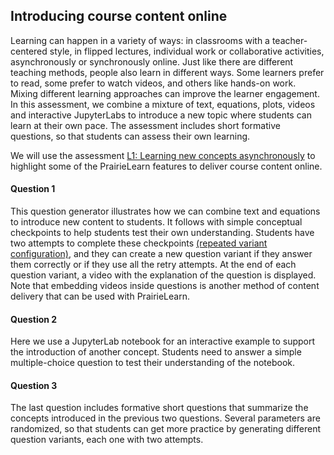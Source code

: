 

## Introducing course content online

Learning can happen in a variety of ways: in classrooms with a teacher-centered style, in flipped lectures, individual work or collaborative activities, asynchronously or synchronously online. Just like there are different teaching methods, people also learn in different ways. Some learners prefer to read, some prefer to watch videos, and others like hands-on work. Mixing different learning approaches can improve the learner engagement. In this assessment, we combine a mixture of text, equations, plots, videos and interactive JupyterLabs to introduce a new topic where students can learn at their own pace. The assessment includes short formative questions, so that students can assess their own learning.

We will use the assessment [L1: Learning new concepts asynchronously](https://www.prairielearn.org/pl/course_instance/128605/assessment/2310475) to highlight some of the PrairieLearn features to deliver course content online. 


#### Question 1

This question generator illustrates how we can combine text and equations to introduce new content to students. It follows with simple conceptual checkpoints to help students test their own understanding. Students have two attempts to complete these checkpoints [(repeated variant configuration)](https://github.com/PrairieLearn/pl-demo-course/blob/master/courseInstances/SectionA/assessments/04-Homework/__docs/docs.md), and they can create a new question variant if they answer them correctly or if they use all the retry attempts. At the end of each question variant, a video with the explanation of the question is displayed. Note that embedding videos inside questions is another method of content delivery that can be used with PrairieLearn.


#### Question 2

Here we use a JupyterLab notebook for an interactive example to support the introduction of another concept. Students need to answer a simple multiple-choice question to test their understanding of the notebook.


#### Question 3

The last question includes formative short questions that summarize the concepts introduced in the previous two questions. Several parameters are randomized, so that students can get more practice by generating different question variants, each one with two attempts.

